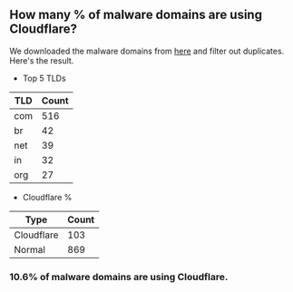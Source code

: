 ## How many % of malware domains are using Cloudflare?


We downloaded the malware domains from [here](https://urlhaus.abuse.ch) and filter out duplicates.
Here's the result.


[//]: # (start replacement)


- Top 5 TLDs

| TLD | Count |
| --- | --- |
| com | 516 |
| br | 42 |
| net | 39 |
| in | 32 |
| org | 27 |


- Cloudflare %

| Type | Count |
| --- | --- |
| Cloudflare | 103 |
| Normal | 869 |


### 10.6% of malware domains are using Cloudflare.